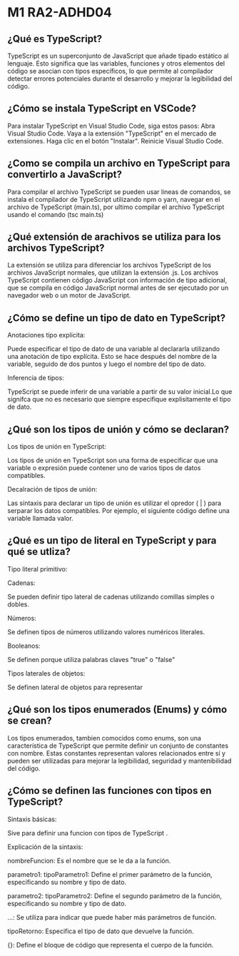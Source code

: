 # M1 RA2-ADHD04

## ¿Qué es TypeScript?
TypeScript es un superconjunto de JavaScript que añade tipado estático al lenguaje. Esto significa que las variables, funciones y otros elementos del código se asocian con tipos específicos, lo que permite al compilador detectar errores potenciales durante el desarrollo y mejorar la legibilidad del código. 

## ¿Cómo se instala TypeScript en VSCode?
 Para instalar TypeScript en Visual Studio Code, siga estos pasos:
Abra Visual Studio Code.
Vaya a la extensión "TypeScript" en el mercado de extensiones.
Haga clic en el botón "Instalar".
Reinicie Visual Studio Code.

## ¿Como se compila un archivo en TypeScript para convertirlo a JavaScript?
Para compilar el archivo TypeScript se pueden usar lineas de comandos, se instala el compilador de TypeScript utilizando npm o yarn, navegar en el archivo de TypeScript (main.ts), por ultimo compilar el archivo TypeScript usando el comando (tsc main.ts)

## ¿Qué extensión de arachivos se utiliza para los archivos TypeScript?
La extensión se utiliza para diferenciar los archivos TypeScript de los archivos JavaScript normales, que utilizan la extensión .js. Los archivos TypeScript contienen código JavaScript con información de tipo adicional, que se compila en código JavaScript normal antes de ser ejecutado por un navegador web o un motor de JavaScript.

## ¿Cómo se define un tipo de dato en TypeScript?
Anotaciones tipo explicita:

 Puede especificar el tipo de dato de una variable al declararla utilizando una anotación de tipo explícita. Esto se hace después del nombre de la variable, seguido de dos puntos y luego el nombre del tipo de dato.

Inferencia de tipos:

TypeScript se puede inferir de una variable a partir de su valor inicial.Lo que signifca que no es necesario que siempre especifique explisitamente el tipo de dato.

## ¿Qué son los tipos de unión y cómo se declaran?

Los tipos de unión en TypeScript:

Los tipos de unión en TypeScript son una forma de especificar que una variable o expresión puede contener uno de varios tipos de datos compatibles.

Decalración de tipos de unión:

Las sintaxis para declarar un tipo de unión es utilizar el opredor ( | ) para serparar los datos compatibles. Por ejemplo, el siguiente código define una variable llamada valor.

## ¿Qué es un tipo de literal en TypeScript y para qué se utliza?
Tipo literal primitivo:

Cadenas:

Se pueden definir tipo lateral de cadenas utilizando comillas simples o dobles.

Números:

Se definen tipos de números utilizando valores numéricos literales.

Booleanos:

Se definen porque utiliza palabras claves "true" o "false"

Tipos laterales de objetos:

Se definen lateral de objetos para representar 

## ¿Qué son los tipos enumerados (Enums) y cómo se crean?
Los tipos enumerados, tambien comocidos como enums,  son una característica de TypeScript que permite definir un conjunto de constantes con nombre. Estas constantes representan valores relacionados entre sí y pueden ser utilizadas para mejorar la legibilidad, seguridad y mantenibilidad del código.

## ¿Cómo se definen las funciones con tipos en TypeScript?
Sintaxis básicas:

Sive para definir una funcion con tipos de TypeScript . 

Explicación de la sintaxis:

nombreFuncion: Es el nombre que se le da a la función.

parametro1: tipoParametro1: Define el primer parámetro de la función, especificando su nombre y tipo de dato.

parametro2: tipoParametro2: Define el segundo parámetro de la función, especificando su nombre y tipo de dato.

...: Se utiliza para indicar que puede haber más parámetros de función.

tipoRetorno: Especifica el tipo de dato que devuelve la función.

{}: Define el bloque de código que representa el cuerpo de la función.


